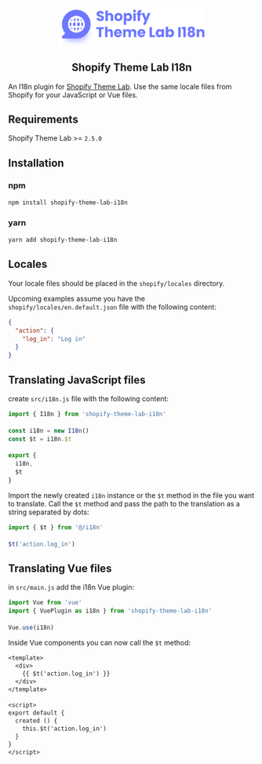 <!-- logo (start) -->
<p align="center">
  <img src=".github/img/logo-i18n.svg" width="300px">
</p>
<!-- logo (end) -->

<!-- title / description (start) -->
<h2 align="center">Shopify Theme Lab I18n</h2>

An I18n plugin for [Shopify Theme Lab](https://github.com/uicrooks/shopify-theme-lab). Use the same locale files from Shopify for your JavaScript or Vue files.
<!-- title / description (end) -->

<!-- requirements (start) -->
## Requirements
Shopify Theme Lab >= `2.5.0`
<!-- requirements (end) -->

<!-- installation (start) -->
## Installation

### npm
```sh
npm install shopify-theme-lab-i18n
```

### yarn
```sh
yarn add shopify-theme-lab-i18n
```
<!-- installation (end) -->

<!-- locales (start) -->
## Locales

Your locale files should be placed in the `shopify/locales` directory.

Upcoming examples assume you have the `shopify/locales/en.default.json` file with the following content:

```json
{
  "action": {
    "log_in": "Log in"
  }
}
```
<!-- locales (end) -->

<!-- translation javascript files (start) -->
## Translating JavaScript files

create `src/i18n.js` file with the following content:

```js
import { I18n } from 'shopify-theme-lab-i18n'

const i18n = new I18n()
const $t = i18n.$t

export {
  i18n,
  $t
}
```

Import the newly created `i18n` instance or the `$t` method in the file you want to translate. Call the `$t` method and pass the path to the translation as a string separated by dots:

```js
import { $t } from '@/i18n'

$t('action.log_in')
```
<!-- translation javascript files (end) -->

<!-- translation vue files (start) -->
## Translating Vue files

in `src/main.js` add the i18n Vue plugin:

```js
import Vue from 'vue'
import { VuePlugin as i18n } from 'shopify-theme-lab-i18n'

Vue.use(i18n)
```

Inside Vue components you can now call the `$t` method:

```vue
<template>
  <div>
    {{ $t('action.log_in') }}
  </div>
</template>

<script>
export default {
  created () {
    this.$t('action.log_in')
  }
}
</script>
```
<!-- translation vue files (end) -->
